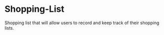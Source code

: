 # Shopping-List
Shopping list that will allow users to record and keep track of their shopping lists.
